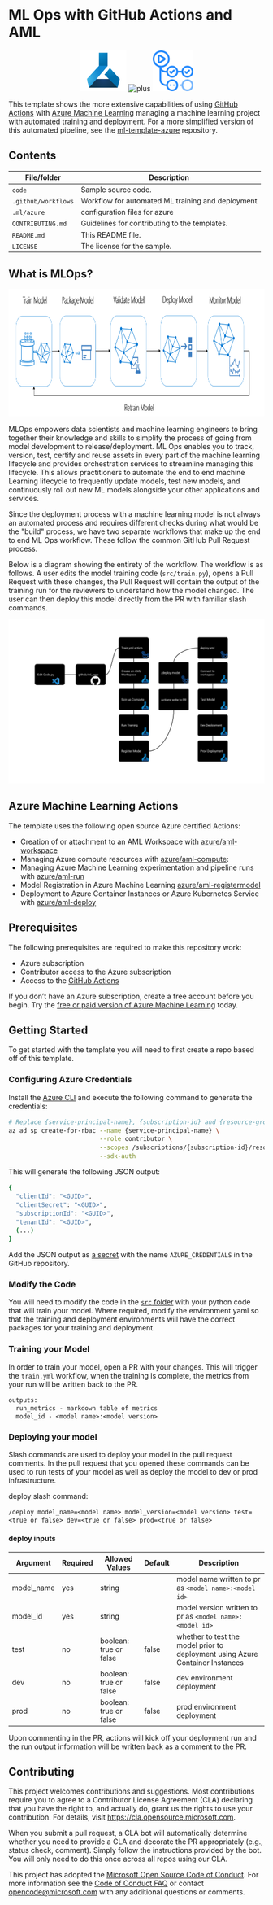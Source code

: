 # ML Ops with GitHub Actions and AML

<p align="center">
  <img src="docs/images/aml.png" height="80"/>
  <img src="https://i.ya-webdesign.com/images/a-plus-png-2.png" alt="plus" height="40"/>
  <img src="docs/images/actions.png" alt="Azure Machine Learning + Actions" height="80"/>
</p>

This template shows the more extensive capabilities of using [GitHub Actions](https://github.com/features/actions) with [Azure Machine Learning](https://docs.microsoft.com/en-us/azure/machine-learning/) managing a machine learning project with automated training and deployment. For a more simplified version of this automated pipeline, see the [ml-template-azure](https://github.com/machine-learning-apps/ml-template-azure) repository. 

## Contents

| File/folder       | Description                                |
|-------------------|--------------------------------------------|
| `code`             | Sample source code.                        |
| `.github/workflows`| Workflow for automated ML training and deployment  |
| `.ml/azure`       | configuration files for azure              |
| `CONTRIBUTING.md` | Guidelines for contributing to the templates. |
| `README.md`       | This README file.                          |
| `LICENSE`         | The license for the sample.                |

## What is MLOps?

<p align="center">
  <img src="docs/images/ml-lifecycle.png" alt="Azure Machine Learning Lifecycle" height="250"/>
</p>

MLOps empowers data scientists and machine learning engineers to bring together their knowledge and skills to simplify the process of going from model development to release/deployment. ML Ops enables you to track, version, test, certify and reuse assets in every part of the machine learning lifecycle and provides orchestration services to streamline managing this lifecycle. This allows practitioners to automate the end to end machine Learning lifecycle to frequently update models, test new models, and continuously roll out new ML models alongside your other applications and services.

Since the deployment process with a machine learning model is not always an automated process and requires different checks during what would be the "build" process, we have two separate workflows that make up the end to end ML Ops workflow. These follow the common GitHub Pull Request process. 

Below is a diagram showing the entirety of the workflow. The workflow is as follows. A user edits the model training code (`src/train.py`), opens a Pull Request with these changes, the Pull Request will contain the output of the training run for the reviewers to understand how the model changed. The user can then deploy this model directly from the PR with familiar slash commands. 

<img src="/docs/images/ML Ops Workflow (2).png"/>

## Azure Machine Learning Actions

The template uses the following open source Azure certified Actions:
- Creation of or attachment to an AML Workspace with [azure/aml-workspace](https://github.com/Azure/aml-workspace)
- Managing Azure compute resources with [azure/aml-compute](https://github.com/Azure/aml-compute): 
- Managing Azure Machine Learning experimentation and pipeline runs with [azure/aml-run](https://github.com/Azure/aml-run)
- Model Registration in Azure Machine Learning [azure/aml-registermodel](https://github.com/Azure/aml-registermodel)
- Deployment to Azure Container Instances or Azure Kubernetes Service with [azure/aml-deploy](https://github.com/Azure/aml-deploy)

## Prerequisites

The following prerequisites are required to make this repository work:
- Azure subscription
- Contributor access to the Azure subscription
- Access to the [GitHub Actions](https://github.com/features/actions)

If you don’t have an Azure subscription, create a free account before you begin. Try the [free or paid version of Azure Machine Learning](https://aka.ms/AMLFree) today.

## Getting Started

To get started with the template you will need to first create a repo based off of this template.

### Configuring Azure Credentials

Install the [Azure CLI](https://docs.microsoft.com/en-us/cli/azure/install-azure-cli?view=azure-cli-latest) and execute the following command to generate the credentials:

```sh
# Replace {service-principal-name}, {subscription-id} and {resource-group} with your Azure subscription id and resource group and any name
az ad sp create-for-rbac --name {service-principal-name} \
                         --role contributor \
                         --scopes /subscriptions/{subscription-id}/resourceGroups/{resource-group} \
                         --sdk-auth
```

This will generate the following JSON output:

```sh
{
  "clientId": "<GUID>",
  "clientSecret": "<GUID>",
  "subscriptionId": "<GUID>",
  "tenantId": "<GUID>",
  (...)
}
```

Add the JSON output as [a secret](https://help.github.com/en/actions/configuring-and-managing-workflows/creating-and-storing-encrypted-secrets#creating-encrypted-secrets) with the name `AZURE_CREDENTIALS` in the GitHub repository.

### Modify the Code

You will need to modify the code in the <a href="/src">`src` folder</a> with your python code that will train your model. Where required, modify the environment yaml so that the training and deployment environments will have the correct packages for your training and deployment.

### Training your Model

In order to train your model, open a PR with your changes. This will trigger the `train.yml` workflow, when the training is complete, the metrics from your run will be written back to the PR. 

```
outputs:
  run_metrics - markdown table of metrics
  model_id - <model name>:<model version>
 ```

### Deploying your model

Slash commands are used to deploy your model in the pull request comments. In the pull request that you opened these commands can be used to run tests of your model as well as deploy the model to dev or prod infrastructure.

deploy slash command:
```
/deploy model_name=<model name> model_version=<model version> test=<true or false> dev=<true or false> prod=<true or false>
```

#### deploy inputs

| Argument   | Required | Allowed Values   | Default    | Description |
| -----------| -------- | ---------------- | ---------- | ----------- |
| model_name | yes      | string           |            | model name written to pr as `<model name>:<model id>` |
| model_id   | yes      | string           |            | model version written to pr as `<model name>:<model id>` |
| test       | no | boolean: true or false | false      | whether to test the model prior to deployment using Azure Container Instances |
| dev       | no | boolean: true or false  | false      | dev environment deployment |
| prod      | no | boolean: true or false  | false      | prod environment deployment |

Upon commenting in the PR, actions will kick off your deployment run and the run output information will be written back as a comment to the PR.


## Contributing

This project welcomes contributions and suggestions.  Most contributions require you to agree to a
Contributor License Agreement (CLA) declaring that you have the right to, and actually do, grant us
the rights to use your contribution. For details, visit https://cla.opensource.microsoft.com.

When you submit a pull request, a CLA bot will automatically determine whether you need to provide
a CLA and decorate the PR appropriately (e.g., status check, comment). Simply follow the instructions
provided by the bot. You will only need to do this once across all repos using our CLA.

This project has adopted the [Microsoft Open Source Code of Conduct](https://opensource.microsoft.com/codeofconduct/).
For more information see the [Code of Conduct FAQ](https://opensource.microsoft.com/codeofconduct/faq/) or
contact [opencode@microsoft.com](mailto:opencode@microsoft.com) with any additional questions or comments.
